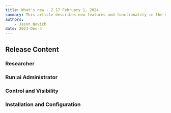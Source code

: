 ```yaml
---
title: What's new - 2.17 February 1, 2024
summary: This article describes new features and functionality in the version.
authors:
    - Jason Novich
date: 2023-Dec-4
---
```


## Release Content

### Researcher

### Run:ai Administrator

### Control and Visibility

### Installation and Configuration


<!-- RUN-13107/RUN-13108 - SSO users visibility-->

<!-- RUN-12934/RUN-12944 - Ability to configure cluster routes certificate in OpenShift -->

<!-- RUN-12597/RUN-13404 - Additional configurations for Prometheus -->

<!-- RUN-9808/RUN-9810 - Show effective project policy from the UI -->

<!-- RUN-12658/RUN-14155	TW - Expose GPU health info  -->

<!-- RUN-12445/RUN-14112	TW - Centralized & Persistent Logs -->

<!-- RUN-14094/RUN-14095	TW - [Scheduler] Node-Pool Over-Provisioning Ratio for any workload -->

<!-- RUN-12619/RUN-14041	TW - Workloads - Reliable data in API and UI -->

<!-- RUN-13545/RUN-14027	TW - LLM Model Catalog - Internal demo milestone -->

<!-- RUN-13606/RUN-13607	TW - [DBS] Add configuration for our services to use route address instead of internal HTTP address -->

<!-- RUN-13470	TW - Update Workload Parameters pages -->

<!-- RUN-13296/RUN-13299	TW - Administrator Messages -->

<!-- RUN-13270/RUN-13271	TW - Improve error upon UI-V2 workload submission -->

<!-- RUN-12688/RUN-12689	TW - [Suricata] Node-Pool Over-Provisioning Ratio for any workload -->

<!-- RUN-12686/RUN-12687	TW - [Viper] Node-Pool Over-Provisioning Ratio for any workload -->

<!-- RUN-12615/RUN-12616	TW - [Playtika] Dynamic fractions SWAP  -->

<!-- RUN-12597/RUN-12601	TW - Hide IDEs behind runai authentication -->

<!-- RUN-12327/RUN-12328	TW - Researcher Service Refactoring - step 2 (all) -->

<!-- RUN-12089	TW - Re-build settings - Level of control and New UX -->

<!-- RUN-7310/RUN-11951	TW - Installation - Protect Cluster installation & Report status -->

<!-- RUN-11787/RUN-11788	TW - Support new Kubernetes and OpenShift releases - Q4/2023 -->

<!-- RUN-11125/RUN-11746	TW - Policy Sync  -->

<!-- RUN-10891/RUN-10892	TW - Interactive Workloads‚Äô Over-Provisioning Ratio -->

<!-- RUN-10859/RUN-10860	[FE] TW - Presenting Policy in workloads creation forms (V2) -->

<!-- RUN-10648/RUN-10649	TW - [Sony] Support AMD GPUs metrics -->

<!-- RUN-10387/RUN-10388	TW - Product scope for trial -->

<!-- RUN-10385/RUN-10386	TW - Trial cluster creation -->

<!-- RUN-9594/RUN-9597	TW - Trial flow from Run:ai website to live tenant -->
<!-- RUN-9473/RUN-9474	TW - SSO Supportability - phase 2 -->